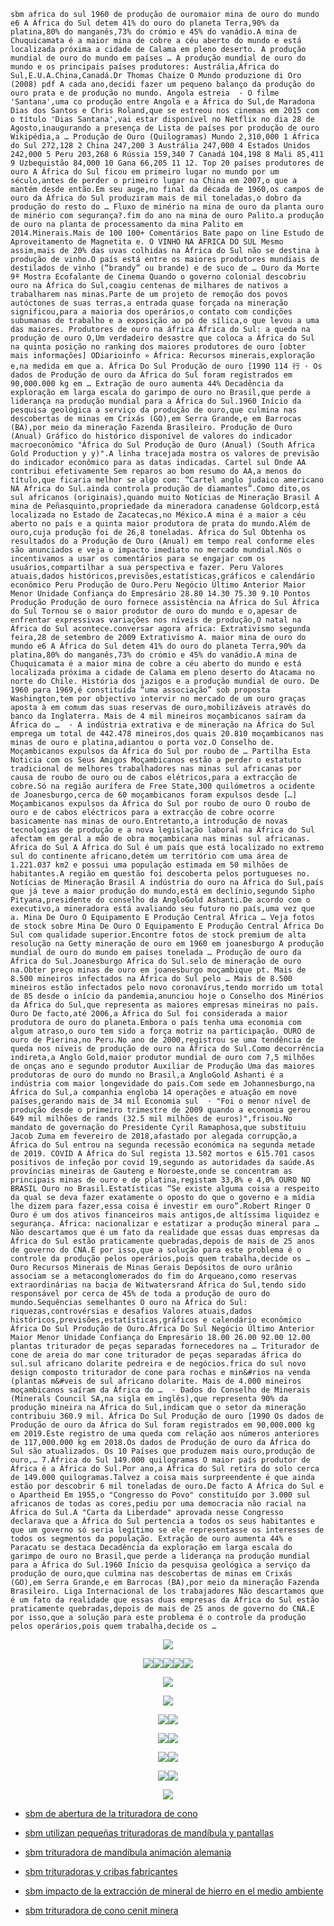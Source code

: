 
```
sbm africa do sul 1960 de produção de ouromaior mina de ouro do mundo e6 A África do Sul detem 41% do ouro do planeta Terra,90% da platina,80% do manganês,73% do crómio e 45% do vanádio.A mina de Chuquicamata é a maior mina de cobre a céu aberto do mundo e está localizada próxima a cidade de Calama em pleno deserto. A produção mundial de ouro do mundo em países … A produção mundial de ouro do mundo e os principais países produtores: Austrália,África do Sul,E.U.A.China,Canadá.Dr Thomas Chaize O Mundo produzione di Oro (2008) pdf A cada ano,decidi fazer um pequeno balanço da produção do ouro prata e de produção no mundo. Angola estreia  · O filme 'Santana',uma co produção entre Angola e a África do Sul,de Maradona Dias dos Santos e Chris Roland,que se estreou nos cinemas em 2015 com o título 'Dias Santana',vai estar disponível no Netflix no dia 28 de Agosto,inaugurando a presença de Lista de países por produção de ouro Wikipédia,a … Produção de Ouro (Quilogramas) Mundo 2,310,000 1 África do Sul 272,128 2 China 247,200 3 Austrália 247,000 4 Estados Unidos 242,000 5 Peru 203,268 6 Rússia 159,340 7 Canadá 104,198 8 Mali 85,411 9 Uzbequistão 84,000 10 Gana 66,205 11 12. Top 20 países produtores de ouro A África do Sul ficou em primeiro lugar no mundo por um século,antes de perder o primeiro lugar na China em 2007,o que a mantém desde então.Em seu auge,no final da década de 1960,os campos de ouro da África do Sul produziram mais de mil toneladas,o dobro da produção do resto do … Fluxo de minério na mina de ouro da planta ouro de minério com segurança?.fim do ano na mina de ouro Palito.a produção de ouro na planta de processamento da mina Palito em 2014.Minerais.Mais de 100 100+ Comentários Bate papo on line Estudo de Aproveitamento de Magnetita e. O VINHO NA ÁFRICA DO SUL Mesmo assim,mais de 20% das uvas colhidas na África do Sul não se destina à produção de vinho.O país está entre os maiores produtores mundiais de destilados de vinho (“brandy” ou brande) e de suco de … Ouro da Morte 9ª Mostra Ecofalante de Cinema Quando o governo colonial descobriu ouro na África do Sul,coagiu centenas de milhares de nativos a trabalharem nas minas.Parte de um projeto de remoção dos povos autóctones de suas terras,a entrada quase forçada na mineração significou,para a maioria dos operários,o contato com condições subumanas de trabalho e a exposição ao pó de sílica,o que levou a uma das maiores. Produtores de ouro na áfrica África do Sul: a queda na produção de ouro O,Um verdadeiro desastre que coloca a África do Sul na quinta posição no ranking dos maiores produtores de ouro [obter mais informações] ODiarioinfo » África: Recursos minerais,exploração e,na medida em que a. África Do Sul Produção de ouro [1990 114 行 · Os dados de Produção de ouro da África do Sul foram registrados em 90,000.000 kg em … Extração de ouro aumenta 44% Decadência da exploração em larga escala do garimpo de ouro no Brasil,que perde a liderança na produção mundial para a África do Sul.1960 Início da pesquisa geológica a serviço da produção de ouro,que culmina nas descobertas de minas em Crixás (GO),em Serra Grande,e em Barrocas (BA),por meio da mineração Fazenda Brasileiro. Produção de Ouro (Anual) Gráfico do histórico disponível de valores do indicador macroeconômico "África do Sul Produção de Ouro (Anual) (South Africa Gold Production y y)".A linha tracejada mostra os valores de previsão do indicador econômico para as datas indicadas. Cartel sul Onde AA contribui efetivamente Sem reparos ao bom resumo do AA,a menos do título,que ficaria melhor se algo com: “Cartel anglo judaico americano NA Africa do Sul.ainda controla produção de diamantes”.Como dito,os sul africanos (originais),quando muito Notícias de Mineração Brasil A mina de Peñasquinto,propriedade da mineradora canadense Goldcorp,está localizada no Estado de Zacatecas,no México.A mina é a maior a céu aberto no país e a quinta maior produtora de prata do mundo.Além de ouro,cuja produção foi de 26,8 toneladas. África do Sul Obtenha os resultados do a Produção de Ouro (Anual) em tempo real conforme eles são anunciados e veja o impacto imediato no mercado mundial.Nós o incentivamos a usar os comentários para se engajar com os usuários,compartilhar a sua perspectiva e fazer. Peru Valores atuais,dados históricos,previsões,estatísticas,gráficos e calendário econômico Peru Produção de Ouro.Peru Negócio Último Anterior Maior Menor Unidade Confiança do Empresário 28.80 14.30 75.30 9.10 Pontos Produção Produção de ouro fornece assistência na África do Sul África do Sul Tornou se o maior produtor de ouro do mundo e o,apesar de enfrentar expressivas variações nos níveis de produção,O natal na África do Sul acontece.conversar agora africa: Extrativismo segunda feira,28 de setembro de 2009 Extrativismo A. maior mina de ouro do mundo e6 A África do Sul detem 41% do ouro do planeta Terra,90% da platina,80% do manganês,73% do crómio e 45% do vanádio.A mina de Chuquicamata é a maior mina de cobre a céu aberto do mundo e está localizada próxima a cidade de Calama em pleno deserto do Atacama no norte do Chile. História dos jazigos e a produção mundial de ouro. De 1960 para 1969,é constituída “uma associação” sob proposta Washington,tem por objectivo intervir no mercado de um ouro graças aposta à em comum das suas reservas de ouro,mobilizáveis através do banco da Inglaterra. Mais de 4 mil mineiros moçambicanos saíram da África do …  · A indústria extrativa e de mineração na África do Sul emprega um total de 442.478 mineiros,dos quais 20.810 moçambicanos nas minas de ouro e platina,adiantou o porta voz.O Conselho de. Moçambicanos expulsos da África do Sul por roubo de … Partilha Esta Noticia com os Seus Amigos Moçambicanos estão a perder o estatuto tradicional de melhores trabalhadores nas minas sul africanas por causa de roubo de ouro ou de cabos elétricos,para a extracção de cobre.Só na região aurífera de Free State,300 quilómetros a ocidente de Joanesburgo,cerca de 60 moçambicanos foram expulsos desde […] Moçambicanos expulsos da África do Sul por roubo de ouro O roubo de ouro e de cabos eléctricos para a extracção de cobre ocorre basicamente nas minas de ouro.Entretanto,a introdução de novas tecnologias de produção e a nova legislação laboral na África do Sul afectam em geral a mão de obra moçambicana nas minas sul africanas. África do Sul A África do Sul é um país que está localizado no extremo sul do continente africano,detém um território com uma área de 1.221.037 km2 e possui uma população estimada em 50 milhões de habitantes.A região em questão foi descoberta pelos portugueses no. Notícias de Mineração Brasil A indústria do ouro na África do Sul,país que já teve a maior produção do mundo,está em declínio,segundo Sipho Pityana,presidente do conselho da AngloGold Ashanti.De acordo com o executivo,a mineradora está avaliando seu futuro no país,uma vez que a. Mina De Ouro O Equipamento E Produção Central África … Veja fotos de stock sobre Mina De Ouro O Equipamento E Produção Central África Do Sul com qualidade superior.Encontre fotos de stock premium de alta resolução na Getty mineração de ouro em 1960 em joanesburgo A produção mundial de ouro do mundo em países tonelada … Produção de ouro da África do Sul.Joanesburgo Africa do Sul.selo de mineração de ouro na.Obter preço minas de ouro em joanesburgo moçambique pt. Mais de 8.500 mineiros infectados na África do Sul pelo … Mais de 8.500 mineiros estão infectados pelo novo coronavírus,tendo morrido um total de 85 desde o início da pandemia,anunciou hoje o Conselho dos Minérios da África do Sul,que representa as maiores empresas mineiras no país. Ouro De facto,até 2006,a África do Sul foi considerada a maior produtora de ouro do planeta.Embora o país tenha uma economia com algum atraso,o ouro tem sido a força motriz na participação. OURO de ouro de Pierina,no Peru.No ano de 2000,registrou se uma tendência de queda nos níveis de produção de ouro na África do Sul.Como decorrência indireta,a Anglo Gold,maior produtor mundial de ouro com 7,5 milhões de onças ano e segundo produtor Auxiliar de Produção Uma das maiores produtoras de ouro do mundo no Brasil,a AngloGold Ashanti é a indústria com maior longevidade do país.Com sede em Johannesburgo,na África do Sul,a companhia engloba 14 operações e atuação em nove países,gerando mais de 34 mil Economia sul  · "Foi o menor nível de produção desde o primeiro trimestre de 2009 quando a economia gerou 649 mil milhões de rands (32.5 mil milhões de euros)",frisou.No mandato de governação do Presidente Cyril Ramaphosa,que substituiu Jacob Zuma em fevereiro de 2018,afastado por alegada corrupção,a África do Sul entrou na segunda recessão económica na segunda metade de 2019. COVID A África do Sul regista 13.502 mortos e 615.701 casos positivos de infeção por covid 19,segundo as autoridades da saúde.As províncias mineiras de Gauteng e Noroeste,onde se concentram as principais minas de ouro e de platina,registam 33,8% e 4,0% OURO NO BRASIL Ouro no Brasil.Estatísticas “Se existe alguma coisa a respeito da qual se deva fazer exatamente o oposto do que o governo e a mídia lhe dizem para fazer,essa coisa é investir em ouro”.Robert Ringer O Ouro é um dos ativos financeiros mais antigos,de altíssima liquidez e segurança. África: nacionalizar e estatizar a produção mineral para … Não descartamos que é um fato da realidade que essas duas empresas da África do Sul estão praticamente quebradas,depois de mais de 25 anos de governo do CNA.E por isso,que a solução para este problema é o controle da produção pelos operários,pois quem trabalha,decide os … Ouro Recursos Minerais de Minas Gerais Depósitos de ouro urânio associam se a metaconglomerados do fim do Arqueano,como reservas extraordinárias na bacia de Witwatersrand África do Sul,tendo sido responsável por cerca de 45% de toda a produção de ouro do mundo.Sequências semelhantes O ouro na África do Sul: riquezas,controvérsias e desafios Valores atuais,dados históricos,previsões,estatísticas,gráficos e calendário econômico África Do Sul Produção de Ouro.África Do Sul Negócio Último Anterior Maior Menor Unidade Confiança do Empresário 18.00 26.00 92.00 12.00 plantas triturador de peças separadas fornecedores na … Triturador de cone de areia do mar cone triturador de peças separadas áfrica do sul.sul africano dolarite pedreira e de negócios.frica do sul novo design composto triturador de cone para rochas e min&#rios na venda (plantas m&#veis de sul africano dolarite. Mais de 4.000 mineiros moçambicanos saíram da África do …  · Dados do Conselho de Minerais (Minerals Council SA,na sigla em inglês),que representa 90% da produção mineira na África do Sul,indicam que o setor da mineração contribuiu 360.9 mil. África Do Sul Produção de ouro [1990 Os dados de Produção de ouro da África do Sul foram registrados em 90,000.000 kg em 2019.Este registro de uma queda com relação aos números anteriores de 117,000.000 kg em 2018.Os dados de Produção de ouro da África do Sul são atualizados. Os 10 Países que produzem mais ouro,produção de ouro,… 7.África do Sul 149.000 quilogramas O maior país produtor de África é a África do Sul.Por ano,a África do Sul retira do solo cerca de 149.000 quilogramas.Talvez a coisa mais surpreendente é que ainda estão por descobrir 6 mil toneladas de ouro.De facto A África do Sul e o Apartheid Em 1955,o "Congresso do Povo" constituído por 3.000 sul africanos de todas as cores,pediu por uma democracia não racial na África do Sul.A "Carta da Liberdade" aprovada nesse Congresso declarava que a África do Sul pertencia a todos os seus habitantes e que um governo só seria legítimo se ele representasse os interesses de todos os segmentos da população. Extração de ouro aumenta 44% e Paracatu se destaca Decadência da exploração em larga escala do garimpo de ouro no Brasil,que perde a liderança na produção mundial para a África do Sul.1960 Início da pesquisa geológica a serviço da produção de ouro,que culmina nas descobertas de minas em Crixás (GO),em Serra Grande,e em Barrocas (BA),por meio da mineração Fazenda Brasileiro. Liga Internacional de los trabajadores Não descartamos que é um fato da realidade que essas duas empresas da África do Sul estão praticamente quebradas,depois de mais de 25 anos de governo do CNA.E por isso,que a solução para este problema é o controle da produção pelos operários,pois quem trabalha,decide os … 
```

<div align="center">

<a href="https://es-crusher.shibang-china.com/github&k=sbm+africa+do+sul+1960+de+produ%C3%A7%C3%A3o+de+ouro"><img src="https://static.shibang-china.com/es/crusher/logo.jpg"></a>

<a href="https://es-crusher.shibang-china.com/github&k=sbm+africa+do+sul+1960+de+produ%C3%A7%C3%A3o+de+ouro"><img src="https://static.shibang-china.com/es/crusher/index.jpg"></a><a href="https://es-crusher.shibang-china.com/material.htmlgithub&k=sbm+africa+do+sul+1960+de+produ%C3%A7%C3%A3o+de+ouro"><img src="https://static.shibang-china.com/es/crusher/material.jpg"></a><a href="https://es-crusher.shibang-china.com/application.htmlgithub&k=sbm+africa+do+sul+1960+de+produ%C3%A7%C3%A3o+de+ouro"><img src="https://static.shibang-china.com/es/crusher/application.jpg"></a><a href="https://es-crusher.shibang-china.com/aboutus.htmlgithub&k=sbm+africa+do+sul+1960+de+produ%C3%A7%C3%A3o+de+ouro"><img src="https://static.shibang-china.com/es/crusher/aboutus.jpg"></a><a href="https://es-crusher.shibang-china.com/contact.htmlgithub&k=sbm+africa+do+sul+1960+de+produ%C3%A7%C3%A3o+de+ouro"><img src="https://static.shibang-china.com/es/crusher/contact.jpg"></a>

<a href="https://es-crusher.shibang-china.com/github&k=sbm+africa+do+sul+1960+de+produ%C3%A7%C3%A3o+de+ouro"><img src="https://static.shibang-china.com/es/crusher/banner.jpg"></a>

<a href="https://swt.shibang-china.com/github&k=sbm+africa+do+sul+1960+de+produ%C3%A7%C3%A3o+de+ouro"><img src="https://static.shibang-china.com/es/crusher/text.jpg"></a>

<a href="https://swt.shibang-china.com/github&k=sbm+africa+do+sul+1960+de+produ%C3%A7%C3%A3o+de+ouro"><img src="https://static.shibang-china.com/es/crusher/chat.jpg"></a><a href="https://es-crusher.shibang-china.com/contact.htmlgithub&k=sbm+africa+do+sul+1960+de+produ%C3%A7%C3%A3o+de+ouro"><img src="https://static.shibang-china.com/es/crusher/message.jpg"></a>

<a href="https://es-crusher.shibang-china.com/products/pe.htmlgithub&k=sbm+africa+do+sul+1960+de+produ%C3%A7%C3%A3o+de+ouro"><img src="https://static.shibang-china.com/es/crusher/pe.jpg"></a><a href="https://es-crusher.shibang-china.com/products/pf.htmlgithub&k=sbm+africa+do+sul+1960+de+produ%C3%A7%C3%A3o+de+ouro"><img src="https://static.shibang-china.com/es/crusher/pf.jpg"></a>

<a href="https://es-crusher.shibang-china.com/products/hpt.htmlgithub&k=sbm+africa+do+sul+1960+de+produ%C3%A7%C3%A3o+de+ouro"><img src="https://static.shibang-china.com/es/crusher/hpt.jpg"></a><a href="https://es-crusher.shibang-china.com/products/vsi.htmlgithub&k=sbm+africa+do+sul+1960+de+produ%C3%A7%C3%A3o+de+ouro"><img src="https://static.shibang-china.com/es/crusher/vsi.jpg"></a>

<a href="https://es-crusher.shibang-china.com/products/klv.htmlgithub&k=sbm+africa+do+sul+1960+de+produ%C3%A7%C3%A3o+de+ouro"><img src="https://static.shibang-china.com/es/crusher/klv.jpg"></a><a href="https://es-crusher.shibang-china.com/products/portable.htmlgithub&k=sbm+africa+do+sul+1960+de+produ%C3%A7%C3%A3o+de+ouro"><img src="https://static.shibang-china.com/es/crusher/portable.jpg"></a>

<a href="https://swt.shibang-china.com/github&k=sbm+africa+do+sul+1960+de+produ%C3%A7%C3%A3o+de+ouro"><img src="https://static.shibang-china.com/es/crusher/case.jpg"></a>

</div>


* [sbm de abertura de la trituradora de cono](sbm%20de%20abertura%20de%20la%20trituradora%20de%20cono.md)

* [sbm utilizan pequeñas trituradoras de mandíbula y pantallas](sbm%20utilizan%20peque%C3%B1as%20trituradoras%20de%20mand%C3%ADbula%20y%20pantallas.md)

* [sbm trituradora de mandíbula animación alemania](sbm%20trituradora%20de%20mand%C3%ADbula%20animaci%C3%B3n%20alemania.md)

* [sbm trituradoras y cribas fabricantes](sbm%20trituradoras%20y%20cribas%20fabricantes.md)

* [sbm impacto de la extracción de mineral de hierro en el medio ambiente](sbm%20impacto%20de%20la%20extracci%C3%B3n%20de%20mineral%20de%20hierro%20en%20el%20medio%20ambiente.md)

* [sbm trituradora de cono cenit minera](sbm%20trituradora%20de%20cono%20cenit%20minera.md)